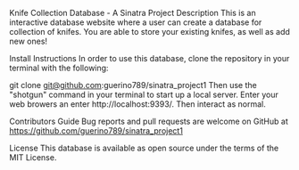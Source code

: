 Knife Collection Database - A Sinatra Project
Description
This is an interactive database website where a user can create a database for collection of knifes. You are able to store your existing knifes, as well as add new ones!

Install Instructions
In order to use this database, clone the repository in your terminal with the following:

git clone git@github.com:guerino789/sinatra_project1
Then use the "shotgun" command in your terminal to start up a local server. Enter your web browers an enter http://localhost:9393/. Then interact as normal.

Contributors Guide
Bug reports and pull requests are welcome on GitHub at https://github.com/guerino789/sinatra_project1

License
This database is available as open source under the terms of the MIT License.
